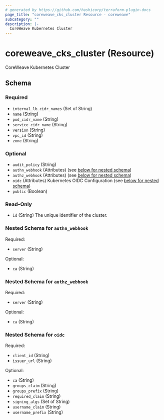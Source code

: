 ```yaml
---
# generated by https://github.com/hashicorp/terraform-plugin-docs
page_title: "coreweave_cks_cluster Resource - coreweave"
subcategory: ""
description: |-
  CoreWeave Kubernetes Cluster
---
```


# coreweave_cks_cluster (Resource)

CoreWeave Kubernetes Cluster



<!-- schema generated by tfplugindocs -->
## Schema

### Required

- `internal_lb_cidr_names` (Set of String)
- `name` (String)
- `pod_cidr_name` (String)
- `service_cidr_name` (String)
- `version` (String)
- `vpc_id` (String)
- `zone` (String)

### Optional

- `audit_policy` (String)
- `authn_webhook` (Attributes) (see [below for nested schema](#nestedatt--authn_webhook))
- `authz_webhook` (Attributes) (see [below for nested schema](#nestedatt--authz_webhook))
- `oidc` (Attributes) Kubernetes OIDC Configuration (see [below for nested schema](#nestedatt--oidc))
- `public` (Boolean)

### Read-Only

- `id` (String) The unique identifier of the cluster.

<a id="nestedatt--authn_webhook"></a>
### Nested Schema for `authn_webhook`

Required:

- `server` (String)

Optional:

- `ca` (String)


<a id="nestedatt--authz_webhook"></a>
### Nested Schema for `authz_webhook`

Required:

- `server` (String)

Optional:

- `ca` (String)


<a id="nestedatt--oidc"></a>
### Nested Schema for `oidc`

Required:

- `client_id` (String)
- `issuer_url` (String)

Optional:

- `ca` (String)
- `groups_claim` (String)
- `groups_prefix` (String)
- `required_claim` (String)
- `signing_algs` (Set of String)
- `username_claim` (String)
- `username_prefix` (String)
